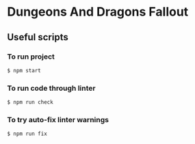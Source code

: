 # Dungeons And Dragons Fallout

## Useful scripts

### To run project
```sh
$ npm start
```

### To run code through linter
```sh
$ npm run check
```

### To try auto-fix linter warnings 
```sh
$ npm run fix
```